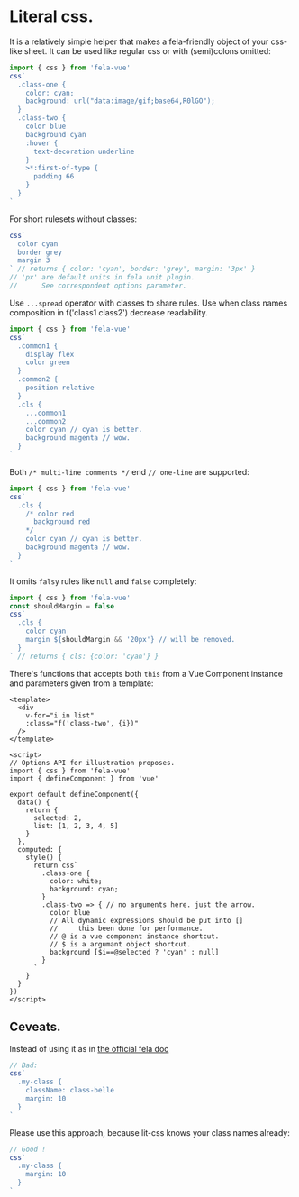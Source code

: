 
# Literal css.

It is a relatively simple helper that makes a fela-friendly object
of your css-like sheet.
It can be used like regular css or with (semi)colons omitted:

```javascript
import { css } from 'fela-vue'
css`
  .class-one {
    color: cyan;
    background: url("data:image/gif;base64,R0lGO");
  }
  .class-two {
    color blue
    background cyan
    :hover {
      text-decoration underline
    }
    >*:first-of-type {
      padding 66
    }
  }
`
```

For short rulesets without classes:

```javascript
css`
  color cyan
  border grey
  margin 3
` // returns { color: 'cyan', border: 'grey', margin: '3px' }
// 'px' are default units in fela unit plugin.
//      See correspondent options parameter.
```

Use `...spread` operator with classes to share rules.
Use when class names composition in f('class1 class2') decrease readability.

```javascript
import { css } from 'fela-vue'
css`
  .common1 {
    display flex
    color green
  }
  .common2 {
    position relative
  }
  .cls {
    ...common1
    ...common2
    color cyan // cyan is better.
    background magenta // wow.
  }
`
```

Both `/* multi-line comments */` end `// one-line` are supported:

```javascript
import { css } from 'fela-vue'
css`
  .cls {
    /* color red
      background red
    */
    color cyan // cyan is better.
    background magenta // wow.
  }
`
```

It omits `falsy` rules like `null` and `false` completely:

```javascript
import { css } from 'fela-vue'
const shouldMargin = false
css`
  .cls {
    color cyan
    margin ${shouldMargin && '20px'} // will be removed.
  }
` // returns { cls: {color: 'cyan'} }
```

There's functions that accepts both `this` from a Vue Component instance
and parameters given from a template:

```vue
<template>
  <div
    v-for="i in list"
    :class="f('class-two', {i})"
  />
</template>

<script>
// Options API for illustration proposes.
import { css } from 'fela-vue'
import { defineComponent } from 'vue'

export default defineComponent({
  data() {
    return {
      selected: 2,
      list: [1, 2, 3, 4, 5]
    }
  },
  computed: {
    style() {
      return css`
        .class-one {
          color: white;
          background: cyan;
        }
        .class-two => { // no arguments here. just the arrow.
          color blue
          // All dynamic expressions should be put into []
          //     this been done for performance.
          // @ is a vue component instance shortcut.
          // $ is a argumant object shortcut. 
          background [$i==@selected ? 'cyan' : null]
        }
      `
    }
  }
})
</script>
```

## Ceveats.

Instead of using it as in [the official fela doc](https://github.com/rofrischmann/fela/tree/master/packages/fela-monolithic)

```javascript
// Bad:
css`
  .my-class {
    className: class-belle
    margin: 10
  }
`
```

Please use this approach, because lit-css knows your class names already:
```javascript
// Good !
css`
  .my-class {
    margin: 10
  }
`
```